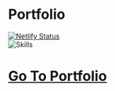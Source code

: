# Portfolio

[![Netlify Status](https://api.netlify.com/api/v1/badges/a16cd6f1-d3e3-4aff-9fbf-b3cd2598fc31/deploy-status)](https://farzaliyev.netlify.app/) <br>
![Skills](https://skills-icons.vercel.app/api/icons?i=react,nextjs,netlify)

# [Go To Portfolio](https://farzaliyev.netlify.app/)

